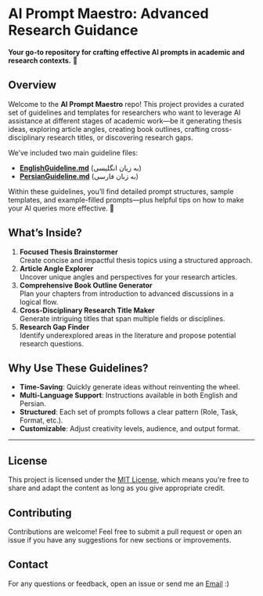 # AI Prompt Maestro: Advanced Research Guidance

**Your go-to repository for crafting effective AI prompts in academic and research contexts.** 🌱

## Overview
Welcome to the **AI Prompt Maestro** repo! This project provides a curated set of guidelines and templates for researchers who want to leverage AI assistance at different stages of academic work—be it generating thesis ideas, exploring article angles, creating book outlines, crafting cross-disciplinary research titles, or discovering research gaps. 

We’ve included two main guideline files:
- [**EnglishGuideline.md**](EnglishGuideline.md) (به زبان انگلیسی)
- [**PersianGuideline.md**](PersianGuideline.md) (به زبان فارسی)

Within these guidelines, you’ll find detailed prompt structures, sample templates, and example-filled prompts—plus helpful tips on how to make your AI queries more effective. 🤩

## What’s Inside?
1. **Focused Thesis Brainstormer**  
   Create concise and impactful thesis topics using a structured approach.
2. **Article Angle Explorer**  
   Uncover unique angles and perspectives for your research articles.
3. **Comprehensive Book Outline Generator**  
   Plan your chapters from introduction to advanced discussions in a logical flow.
4. **Cross-Disciplinary Research Title Maker**  
   Generate intriguing titles that span multiple fields or disciplines.
5. **Research Gap Finder**  
   Identify underexplored areas in the literature and propose potential research questions.

## Why Use These Guidelines?
- **Time-Saving**: Quickly generate ideas without reinventing the wheel.
- **Multi-Language Support**: Instructions available in both English and Persian.
- **Structured**: Each set of prompts follows a clear pattern (Role, Task, Format, etc.).
- **Customizable**: Adjust creativity levels, audience, and output format.
----
## License
This project is licensed under the [MIT License](./LICENSE), which means you’re free to share and adapt the content as long as you give appropriate credit.

## Contributing
Contributions are welcome! Feel free to submit a pull request or open an issue if you have any suggestions for new sections or improvements. 

## Contact
For any questions or feedback, open an issue or send me an [Email](mailto:hamid1375jamali@gmail.com) :)

